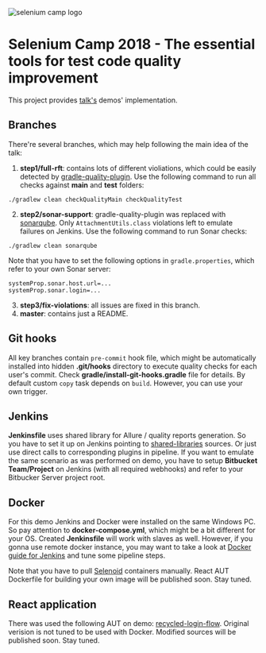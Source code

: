 ![selenium camp logo](http://seleniumcamp.com/wp-content/themes/selenium/images/logo-color.svg "Selenium Camp 2018")
# Selenium Camp 2018 - The essential tools for test code quality improvement 

This project provides [talk's](https://seleniumcamp.com/talk/the-essential-tools-for-test-code-quality-improvement) demos' implementation.

## Branches

There're several branches, which may help following the main idea of the talk:
1. **step1/full-rft**: contains lots of different violiations, which could be easily detected by [gradle-quality-plugin](https://github.com/xvik/gradle-quality-plugin). Use the following command to run all checks against **main** and **test** folders:
```
./gradlew clean checkQualityMain checkQualityTest
```
2. **step2/sonar-support**: gradle-quality-plugin was replaced with [sonarqube](https://docs.sonarqube.org/display/SCAN/Analyzing+with+SonarQube+Scanner+for+Gradle). Only `AttachmentUtils.class` violations left to emulate failures on Jenkins. Use the following command to run Sonar checks:
```
./gradlew clean sonarqube
```
Note that you have to set the following options in `gradle.properties`, which refer to your own Sonar server:
```
systemProp.sonar.host.url=...
systemProp.sonar.login=...
```
3. **step3/fix-violations**: all issues are fixed in this branch.
4. **master**: contains just a README.

## Git hooks

All key branches contain `pre-commit` hook file, which might be automatically installed into hidden **.git/hooks** directory to execute quality checks for each user's commit. Check **gradle/install-git-hooks.gradle** file for details. By default custom `copy` task depends on `build`. However, you can use your own trigger.

## Jenkins

**Jenkinsfile** uses shared library for Allure / quality reports generation. So you have to set it up on Jenkins pointing to [shared-libraries](https://github.com/sskorol/shared-libraries) sources. Or just use direct calls to corresponding plugins in pipeline. If you want to emulate the same scenario as was performed on demo, you have to setup **Bitbucket Team/Project** on Jenkins (with all required webhooks) and refer to your Bitbucker Server project root.

## Docker

For this demo Jenkins and Docker were installed on the same Windows PC. So pay attention to **docker-compose.yml**, which might be a bit different for your OS. Created **Jenkinsfile** will work with slaves as well. However, if you gonna use remote docker instance, you may want to take a look at [Docker guide for Jenkins](https://jenkins.io/doc/book/pipeline/docker) and tune some pipeline steps.

Note that you have to pull [Selenoid](https://github.com/aerokube/selenoid) containers manually.
React AUT Dockerfile for building your own image will be published soon. Stay tuned.

## React application

There was used the following AUT on demo: [recycled-login-flow](https://github.com/tinavanschelt/recycled-login-flow).
Original verision is not tuned to be used with Docker. Modified sources will be published soon. Stay tuned.
